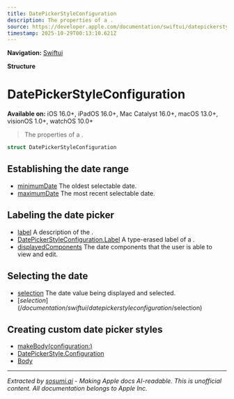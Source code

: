 ```yaml
---
title: DatePickerStyleConfiguration
description: The properties of a .
source: https://developer.apple.com/documentation/swiftui/datepickerstyleconfiguration
timestamp: 2025-10-29T00:13:10.621Z
---
```


**Navigation:** [Swiftui](/documentation/swiftui)

**Structure**

# DatePickerStyleConfiguration

**Available on:** iOS 16.0+, iPadOS 16.0+, Mac Catalyst 16.0+, macOS 13.0+, visionOS 1.0+, watchOS 10.0+

> The properties of a .

```swift
struct DatePickerStyleConfiguration
```

## Establishing the date range

- [minimumDate](/documentation/swiftui/datepickerstyleconfiguration/minimumdate) The oldest selectable date.
- [maximumDate](/documentation/swiftui/datepickerstyleconfiguration/maximumdate) The most recent selectable date.

## Labeling the date picker

- [label](/documentation/swiftui/datepickerstyleconfiguration/label-swift.property) A description of the .
- [DatePickerStyleConfiguration.Label](/documentation/swiftui/datepickerstyleconfiguration/label-swift.struct) A type-erased label of a .
- [displayedComponents](/documentation/swiftui/datepickerstyleconfiguration/displayedcomponents) The date components that the user is able to view and edit.

## Selecting the date

- [selection](/documentation/swiftui/datepickerstyleconfiguration/selection) The date value being displayed and selected.
- [$selection](/documentation/swiftui/datepickerstyleconfiguration/$selection)

## Creating custom date picker styles

- [makeBody(configuration:)](/documentation/swiftui/datepickerstyle/makebody(configuration:))
- [DatePickerStyle.Configuration](/documentation/swiftui/datepickerstyle/configuration)
- [Body](/documentation/swiftui/datepickerstyle/body)

---

*Extracted by [sosumi.ai](https://sosumi.ai) - Making Apple docs AI-readable.*
*This is unofficial content. All documentation belongs to Apple Inc.*
